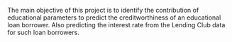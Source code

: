 The main objective of this project is to identify the contribution of educational parameters to predict the creditworthiness of an educational loan borrower. Also predicting the interest rate from the Lending Club data for such loan borrowers.

